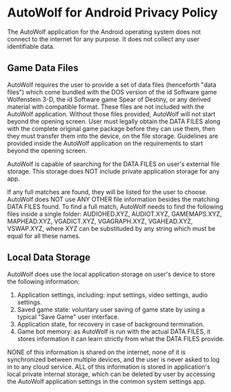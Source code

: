 # AutoWolf for Android Privacy Policy
The AutoWolf application for the Android operating system does not connect to the internet for any purpose. It does not collect any user identifiable data.

## Game Data Files
AutoWolf requires the user to provide a set of data files (henceforth "data files") which come bundled with the DOS version of the id Software game Wolfenstein 3-D, the id Software game Spear of Destiny, or any derived material with compatible format. These files are not included with the AutoWolf application. Without those files provided, AutoWolf will not start beyond the opening screen. User must legally obtain the DATA FILES along with the complete original game package before they can use them, then they must transfer them into the device, on the file storage. Guidelines are provided inside the AutoWolf application on the requirements to start beyond the opening screen.

AutoWolf is capable of searching for the DATA FILES on user's external file storage. This storage does NOT include private application storage for any app.

If any full matches are found, they will be listed for the user to choose. AutoWolf does NOT use ANY OTHER file information besides the matching DATA FILES found. To find a full match, AutoWolf needs to find the following files inside a single folder: AUDIOHED.XYZ, AUDIOT.XYZ, GAMEMAPS.XYZ, MAPHEAD.XYZ, VGADICT.XYZ, VGAGRAPH.XYZ, VGAHEAD.XYZ, VSWAP.XYZ, where XYZ can be substituded by any string which must be equal for all these names.

## Local Data Storage
AutoWolf does use the local application storage on user's device to store the following information:
1. Application settings, including: input settings, video settings, audio settings.
2. Saved game state: voluntary user saving of game state by using a typical "Save Game" user interface.
3. Application state, for recovery in case of background termination.
4. Game bot memory: as AutoWolf is run with the actual DATA FILES, it stores information it can learn strictly from what the DATA FILES provide.

NONE of this information is shared on the internet, none of it is synchronized between multiple devices, and the user is never asked to log in to any cloud service. ALL of this information is stored in application's local private internal storage, which can be deleted by user by accessing the AutoWolf application settings in the common system settings app.
